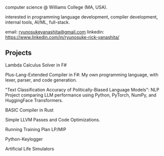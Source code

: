 computer science @ Williams College (MA, USA). 

interested in programming language development, compiler development, internal tools, AI/ML, full-stack.

email: ryunosukeyanashita@gmail.com
linkedin: https://www.linkedin.com/in/ryunosuke-rick-yanashita/

## Projects

Lambda Calculus Solver in F#

Plus-Lang-Extended Compiler in F#: My own programming language, with lexer, parser, and code generation. 

"Text Classification Accuracy of Politically-Biased Language Models": NLP Project comparing LLM performance using Python, PyTorch, NumPy, and HuggingFace Transformers. 

BASIC Compiler in Rust

Simple LLVM Passes and Code Optimizations. 

Running Training Plan LP/MIP

Python-Keylogger

Artificial Life Simulators
